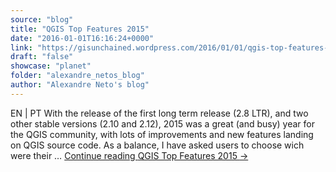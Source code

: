 ```yaml
---
source: "blog"
title: "QGIS Top Features 2015"
date: "2016-01-01T16:16:24+0000"
link: "https://gisunchained.wordpress.com/2016/01/01/qgis-top-features-2015/"
draft: "false"
showcase: "planet"
folder: "alexandre_netos_blog"
author: "Alexandre Neto's blog"
---
```


EN &#124; PT With the release of the first long term release (2.8 LTR), and two other stable versions (2.10 and 2.12), 2015 was a great (and busy) year for the QGIS community, with lots of improvements and new features landing on QGIS source code. As a balance, I have asked users to choose wich were their &#8230; <a class="more-link" href="https://gisunchained.wordpress.com/2016/01/01/qgis-top-features-2015/">Continue reading <span class="screen-reader-text">QGIS Top Features&#160;2015</span> <span class="meta-nav">&#8594;</span></a>
